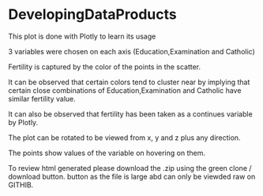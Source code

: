 # DevelopingDataProducts
This plot is done with Plotly to learn its usage

3 variables were chosen on each axis (Education,Examination and Catholic)

Fertility is captured by the color of the points in the scatter.

It can be observed that certain colors tend to cluster near by implying that certain close 
combinations of Education,Examination and Catholic have similar fertility value.

It can also be observed that fertility has been taken as a continues variable by Plotly.

The plot can be rotated to be viewed from x, y and z plus any direction.

The points show values of the variable on hovering on them.

To review html generated please download the .zip using the green clone / download button.
button as the file is large abd can only be viewded raw on GITHIB.
